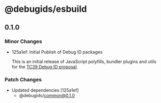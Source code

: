 # @debugids/esbuild

## 0.1.0

### Minor Changes

- 125a1ef: Initial Publish of Debug ID packages

  This is an initial release of JavaScript polyfills, bundler plugins and utils
  for the [TC39 Debug ID
  proposal](https://github.com/tc39/source-map/blob/main/proposals/debug-id.md).

### Patch Changes

- Updated dependencies [125a1ef]
  - @debugids/common@0.1.0
